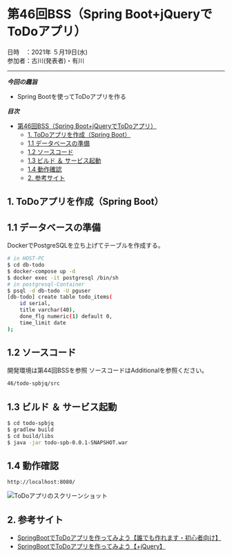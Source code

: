 # 第46回BSS（Spring Boot+jQueryでToDoアプリ）

日時　：2021年 ５月19日(水)  
参加者：古川(発表者)・有川

---
***今回の趣旨***
* Spring Bootを使ってToDoアプリを作る
  
***目次***
- [第46回BSS（Spring Boot+jQueryでToDoアプリ）](#第46回bssspring-bootjqueryでtodoアプリ)
  - [1. ToDoアプリを作成（Spring Boot）](#1-todoアプリを作成spring-boot)
  - [1.1 データベースの準備](#11-データベースの準備)
  - [1.2 ソースコード](#12-ソースコード)
  - [1.3 ビルド ＆ サービス起動](#13-ビルド--サービス起動)
  - [1.4 動作確認](#14-動作確認)
  - [2. 参考サイト](#2-参考サイト)


## 1. ToDoアプリを作成（Spring Boot）

## 1.1 データベースの準備

DockerでPostgreSQLを立ち上げてテーブルを作成する。

```sh
# in HOST-PC
$ cd db-todo
$ docker-compose up -d
$ docker exec -it postgresql /bin/sh
# in postgresql-Container
$ psql -d db-todo -U pguser
[db-todo] create table todo_items(
	id serial,
	title varchar(40),
	done_flg numeric(1) default 0,
	time_limit date
);
```


## 1.2 ソースコード
開発環境は第44回BSSを参照
ソースコードはAdditionalを参照ください。
```sh
46/todo-spbjq/src
```

## 1.3 ビルド ＆ サービス起動
```sh
$ cd todo-spbjq
$ gradlew build
$ cd build/libs
$ java -jar todo-spb-0.0.1-SNAPSHOT.war
```

## 1.4 動作確認
```
http://localhost:8080/
```

![ToDoアプリのスクリーンショット](https://user-images.githubusercontent.com/19363285/121777929-749c4800-cbcf-11eb-969d-46dd401c3659.png)



## 2. 参考サイト
- [SpringBootでToDoアプリを作ってみよう【誰でも作れます・初心者向け】](https://qiita.com/toki_k/items/f9fcdf7d65f3a8ab0f23)
- [SpringBootでToDoアプリを作ってみよう【+jQuery】](https://qiita.com/toki_k/items/e207157c679018579e21)